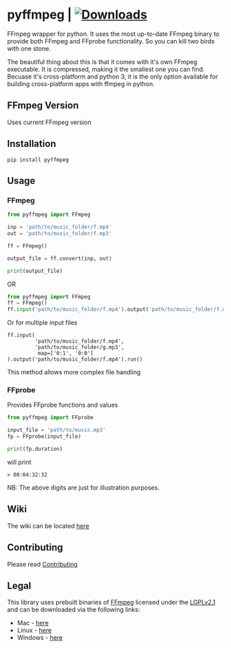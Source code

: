 # pyffmpeg |      [![Downloads](https://static.pepy.tech/personalized-badge/pyffmpeg?period=week&units=international_system&left_color=black&right_color=brightgreen&left_text=Downloads/week)](https://pepy.tech/project/pyffmpeg)


FFmpeg wrapper for python. It uses the most up-to-date FFmpeg binary to provide both FFmpeg and FFprobe functionality. So you can kill two birds with one stone.

The beautiful thing about this is that it comes with it's own FFmpeg executable. It is compressed, making it the smallest one you can find. Becuase it's cross-platform and python 3, it is the only option available for building cross-platform apps with ffmpeg in python.

## FFmpeg Version
Uses current FFmpeg version

## Installation
    pip install pyffmpeg

## Usage
### FFmpeg
```python
from pyffmpeg import FFmpeg

inp = 'path/to/music_folder/f.mp4'
out = 'path/to/music_folder/f.mp3'

ff = FFmpeg()

output_file = ff.convert(inp, out)

print(output_file)

```
OR

```python
from pyffmpeg import FFmpeg
ff = FFmpeg()
ff.input('path/to/music_folder/f.mp4').output('path/to/music_folder/f.mp3').run()
```
Or for multiple input files
```
ff.input(
         'path/to/music_folder/f.mp4',
         'path/to/music_folder/g.mp3',
          map=['0:1', '0:0']
).output('path/to/music_folder/f.mp4').run()
```
This method allows more complex file handling

### FFprobe
Provides FFprobe functions and values


```python
from pyffmpeg import FFprobe

input_file = 'path/to/music.mp3'
fp = FFprobe(input_file)

print(fp.duration)
```
will print
```shell
> 00:04:32:32
```
NB: The above digits are just for illustration purposes.


## Wiki
The wiki can be located [here](https://github.com/deuteronomy-works/pyffmpeg/wiki)


## Contributing
Please read [Contributing](https://github.com/deuteronomy-works/pyffmpeg/wiki/How-to-Contribute)

## Legal
This library uses prebuilt binaries of <a href=http://ffmpeg.org>FFmpeg</a> licensed under the <a href=http://www.gnu.org/licenses/old-licenses/lgpl-2.1.html>LGPLv2.1</a> and can be downloaded via the following links:
  * Mac - <a href="https://evermeet.cx/ffmpeg/">here</a>
  * Linux - <a href="https://johnvansickle.com/ffmpeg/">here</a>
  * Windows - <a href="https://www.gyan.dev/ffmpeg/builds/">here</a>
